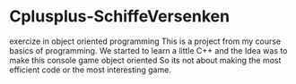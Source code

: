 # Cplusplus-SchiffeVersenken
exercize in object oriented programming
This is a project from my course basics of programming.
We started to learn a little C++ and the Idea was to make this console game object oriented
So its not about making the most efficient code or the most interesting game.
